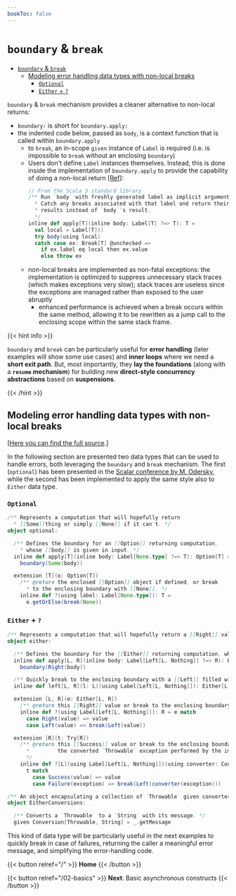 ```yaml
---
bookToc: false
---
```


# `boundary` & `break`

- [`boundary` \& `break`](#boundary--break)
  - [Modeling error handling data types with non-local breaks](#modeling-error-handling-data-types-with-non-local-breaks)
    - [`Optional`](#optional)
    - [`Either` + `?`](#either--)

`boundary` & `break` mechanism provides a cleaner alternative to non-local returns:

- `boundary:` is short for `boundary.apply:`
- the indented code below, passed as `body`, is a context function that is called within `boundary.apply`
  - to `break`, an in-scope `given` instance of `Label` is required (i.e. is impossible to `break` without an enclosing `boundary`)
  - Users don't define `Label` instances themselves. Instead, this is done inside the implementation of `boundary.apply` to provide the capability of doing a non-local return [[Ref](https://github.com/lampepfl/dotty/blob/3.3.0-RC4/library/src/scala/util/boundary.scala)]:
    ```scala
    // From the Scala 3 standard library
    /** Run `body` with freshly generated label as implicit argument. 
      * Catch any breaks associated with that label and return their 
      * results instead of `body`'s result.
      */
    inline def apply[T](inline body: Label[T] ?=> T): T =
      val local = Label[T]()
      try body(using local)
      catch case ex: Break[T] @unchecked =>
        if ex.label eq local then ex.value
        else throw ex
    ```
  - non-local breaks are implemented as non-fatal exceptions: the implementation is optimized to suppress unnecessary stack traces (which makes exceptions very slow); stack traces are useless since the exceptions are managed rather than exposed to the user abruptly
    - enhanced performance is achieved when a break occurs within the same method, allowing it to be rewritten as a jump call to the enclosing scope within the same stack frame.

{{< hint info >}}

`boundary` and `break` can be particularly useful for **error handling** (later examples will show some use cases) and **inner loops** where we need a **short exit path**.
But, most importantly, they **lay the foundations** (along with a **`resume` mechanism**) for building new **direct-style concurrency abstractions** based on **suspensions**.

{{< /hint >}}

## Modeling error handling data types with non-local breaks

[[Here you can find the full source](https://github.com/tassiLuca/direct-style-experiments/tree/master/commons/src/main/scala/io/github/tassiLuca/dse/boundaries).]

In the following section are presented two data types that can be used to handle errors, both leveraging the `boundary` and `break` mechanism.
The first (`optional`) has been presented in the [Scalar conference by M. Odersky](https://www.google.com/search?client=safari&rls=en&q=direct+style+odersky&ie=UTF-8&oe=UTF-8), while the second has been implemented to apply the same style also to `Either` data type.

### `Optional`

```scala
/** Represents a computation that will hopefully return 
  * [[Some]]thing or simply [[None]] if it can't. */
object optional:

  /** Defines the boundary for an [[Option]] returning computation,
    * whose [[body]] is given in input. */
  inline def apply[T](inline body: Label[None.type] ?=> T): Option[T] =
    boundary(Some(body))

  extension [T](o: Option[T])
    /** @return the enclosed [[Option]] object if defined, or break 
      * to the enclosing boundary with [[None]]. */
    inline def ?(using label: Label[None.type]): T =
      o.getOrElse(break(None))
```

### `Either` + `?`

```scala
/** Represents a computation that will hopefully return a [[Right]] value but might fail with a [[Left]] one.*/
object either:

  /** Defines the boundary for the [[Either]] returning computation, whose [[body]] is given in input. */
  inline def apply[L, R](inline body: Label[Left[L, Nothing]] ?=> R): Either[L, R] =
    boundary(Right(body))

  /** Quickly break to the enclosing boundary with a [[Left]] filled with [[l]]. */
  inline def left[L, R](l: L)(using Label[Left[L, Nothing]]): Either[L, R] = break(Left(l))

  extension [L, R](e: Either[L, R])
    /** @return this [[Right]] value or break to the enclosing boundary with the [[Left]] value. */
    inline def ?(using Label[Left[L, Nothing]]): R = e match
      case Right(value) => value
      case Left(value) => break(Left(value))

  extension [R](t: Try[R])
    /** @return this [[Success]] value or break to the enclosing boundary with a [[Left]] containing 
      *         the converted `Throwable` exception performed by the implicit [[converter]].
      */
    inline def ?[L](using Label[Left[L, Nothing]])(using converter: Conversion[Throwable, L]): R = 
      t match
        case Success(value) => value
        case Failure(exception) => break(Left(converter(exception)))

/** An object encapsulating a collection of `Throwable` given converters. */
object EitherConversions:

  /** Converts a `Throwable` to a `String` with its message. */
  given Conversion[Throwable, String] = _.getMessage
```

This kind of data type will be particularly useful in the next examples to quickly break in case of failures, returning the caller a meaningful error message, and simplifying the error-handling code.

{{< button relref="/" >}} **Home** {{< /button >}}

{{< button relref="/02-basics" >}} **Next**: Basic asynchronous constructs {{< /button >}}
